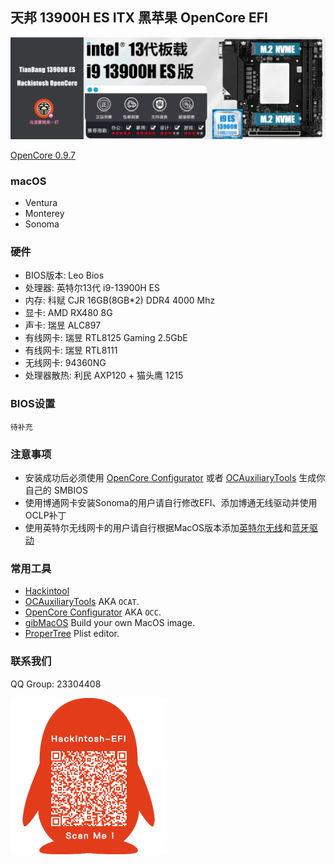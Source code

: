 ## 天邦 13900H ES ITX 黑苹果 OpenCore EFI

![image](Screenshot/Motherbord.jpg)

[OpenCore 0.9.7](https://github.com/acidanthera/OpenCorePkg)


### macOS

- Ventura
- Monterey
- Sonoma


### 硬件

- BIOS版本: Leo Bios
- 处理器: 英特尔13代 i9-13900H ES
- 内存: 科赋 CJR 16GB(8GB*2) DDR4 4000 Mhz
- 显卡: AMD RX480 8G
- 声卡: 瑞昱 ALC897
- 有线网卡: 瑞昱 RTL8125 Gaming 2.5GbE
- 有线网卡: 瑞昱 RTL8111
- 无线网卡: 94360NG
- 处理器散热: 利民 AXP120 + 猫头鹰 1215


### BIOS设置

```
待补充

```

### 注意事项

 - 安装成功后必须使用 [OpenCore Configurator](https://mackie100projects.altervista.org/opencore-configurator/) 或者 [OCAuxiliaryTools](https://github.com/ic005k/OCAuxiliaryTools) 生成你自己的 SMBIOS
 - 使用博通网卡安装Sonoma的用户请自行修改EFI、添加博通无线驱动并使用OCLP补丁
 - 使用英特尔无线网卡的用户请自行根据MacOS版本添加[英特尔无线](https://hackintosh.club/d/10000015)和[蓝牙驱动](https://hackintosh.club/d/10000017)


### 常用工具

- [Hackintool](https://github.com/headkaze/Hackintool) 
- [OCAuxiliaryTools](https://github.com/ic005k/OCAuxiliaryTools) AKA `OCAT`.
- [OpenCore Configurator](https://mackie100projects.altervista.org/opencore-configurator/) AKA `OCC`.
- [gibMacOS](https://github.com/corpnewt/gibMacOS) Build your own MacOS image.
- [ProperTree](https://github.com/corpnewt/ProperTree) Plist editor.


### 联系我们

QQ Group: 23304408

![image](Screenshot/QRCode.png)

